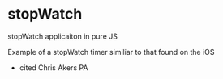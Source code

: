 # stopWatch
stopWatch applicaiton in pure JS

Example of a stopWatch timer similiar to that found on the iOS

- cited Chris Akers PA
